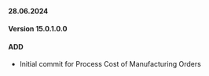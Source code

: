 
#### 28.06.2024
#### Version 15.0.1.0.0
#### ADD
- Initial commit for Process Cost of Manufacturing Orders
